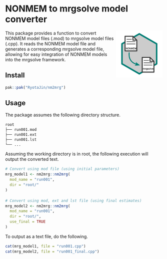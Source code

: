 # NONMEM to mrgsolve model converter

<img src="man/figures/logo.png" align="right" height="150"/>

This package provides a function to convert NONMEM model files (.mod) to mrgsolve model files (.cpp). It reads the NONMEM model file and generates a corresponding mrgsolve model file, allowing for easy integration of NONMEM models into the mrgsolve framework.

## Install

``` r
pak::pak("RyotaJin/nm2mrg")
```

## Usage

The package assumes the following directory structure.

```         
root
├── run001.mod
├── run001.ext
├── run001.lst
└── ...
```

Assuming the working directory is in root, the following execution will output the converted text.

``` r
# Convert using mod file (using initial parameters)
mrg_model1 <- nm2mrg::nm2mrg(
  mod_name = "run001",
  dir = "root/"
)

# Convert using mod, ext and lst file (using final estimates)
mrg_model2 <- nm2mrg::nm2mrg(
  mod_name = "run001",
  dir = "root/",
  use_final = TRUE
)
```

To output as a text file, do the following.

``` r
cat(mrg_model1, file = "run001.cpp")
cat(mrg_model2, file = "run001_final.cpp")
```
